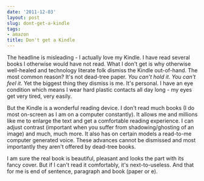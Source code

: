 ```yaml
---
date: '2011-12-03'
layout: post
slug: dont-get-a-kindle
tags:
- amazon
title: Don't get a Kindle
---
```


The headline is misleading - I actually love my Kindle. I have read several books I otherwise 
would have not read. What I don't get is why otherwise well-healed and technology literate 
folk dismiss the Kindle out-of-hand. The most common reason? It's not dead-tree paper. 
<em>You can't hold it</em>. <em>You can't feel it</em>. Yet the biggest thing they 
dismiss is me. It's personal. I have an eye condition which means I wear hard plastic 
contacts all day long - my eyes get very tired, very easily.

But the Kindle is a wonderful reading device. I don't read much books (I do most 
on-screen as I am on a computer constantly). It allows me and millions like me to 
enlarge the text and get a comfortable reading experience. I can adjust contrast 
(important when you suffer from shadowing/ghosting of an image) and much, much more. 
It also has on certain models a read-to-me computer generated voice. These advances 
cannot be dismissed and most importantly they aren't offered by dead-tree books.

I am sure the real book is beautiful, pleasant and looks the part with its fancy 
cover. But if I can't read it comfortably, it's next-to-useless. And that for 
me is end of sentence, paragraph and book (paper or e).